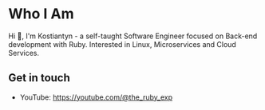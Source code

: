 # Who I Am
Hi 👋, I'm Kostiantyn - a self-taught Software Engineer focused on Back-end development with Ruby. Interested in Linux, Microservices and Cloud Services.

## Get in touch

+ YouTube: https://youtube.com/@the_ruby_exp
<!--
**ks31097/ks31097** is a ✨ _special_ ✨ repository because its `README.md` (this file) appears on your GitHub profile.
## Get in touch

+ [EN] Tech Articles: http://
+ [EN] YouTube: https://
+ [EN] LinkedIn: https://
Here are some ideas to get you started:

- 🔭 I’m currently working on ...
- 🌱 I’m currently learning ...
- 👯 I’m looking to collaborate on ...
- 🤔 I’m looking for help with ...
- 💬 Ask me about ...
- 📫 How to reach me: ...
- 😄 Pronouns: ...
- ⚡ Fun fact: ...
-->
